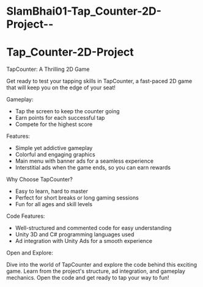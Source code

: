 # SlamBhai01-Tap_Counter-2D-Project--
# Tap_Counter-2D-Project
TapCounter: A Thrilling 2D Game

Get ready to test your tapping skills in TapCounter, a fast-paced 2D game that will keep you on the edge of your seat!

Gameplay:

- Tap the screen to keep the counter going
- Earn points for each successful tap
- Compete for the highest score

Features:

- Simple yet addictive gameplay
- Colorful and engaging graphics
- Main menu with banner ads for a seamless experience
- Interstitial ads when the game ends, so you can earn rewards

Why Choose TapCounter?

- Easy to learn, hard to master
- Perfect for short breaks or long gaming sessions
- Fun for all ages and skill levels

Code Features:

- Well-structured and commented code for easy understanding
- Unity 3D and C# programming languages used
- Ad integration with Unity Ads for a smooth experience

Open and Explore:

Dive into the world of TapCounter and explore the code behind this exciting game. Learn from the project's structure, ad integration, and gameplay mechanics. Open the code and get ready to tap your way to fun!
